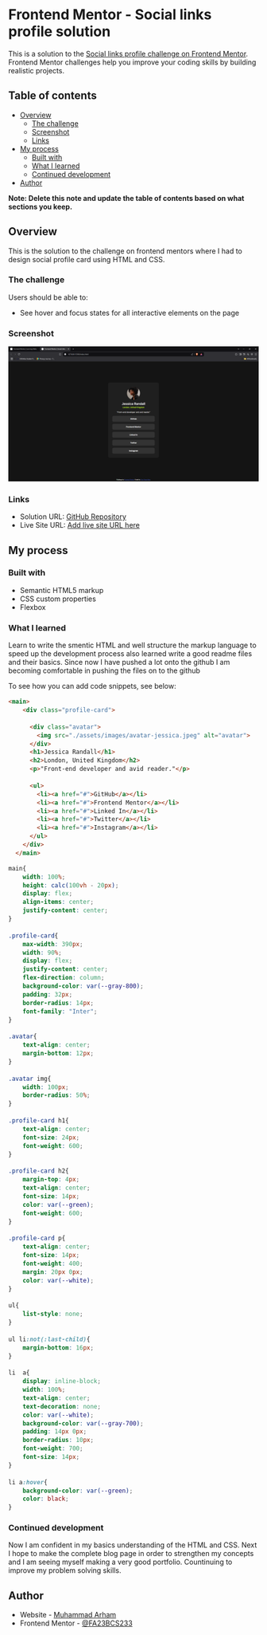 # Frontend Mentor - Social links profile solution

This is a solution to the [Social links profile challenge on Frontend Mentor](https://www.frontendmentor.io/challenges/social-links-profile-UG32l9m6dQ). Frontend Mentor challenges help you improve your coding skills by building realistic projects. 

## Table of contents

- [Overview](#overview)
  - [The challenge](#the-challenge)
  - [Screenshot](#screenshot)
  - [Links](#links)
- [My process](#my-process)
  - [Built with](#built-with)
  - [What I learned](#what-i-learned)
  - [Continued development](#continued-development)
- [Author](#author)

**Note: Delete this note and update the table of contents based on what sections you keep.**

## Overview

This is the solution to the challenge on frontend mentors where I had to design social profile card using HTML and CSS.

### The challenge

Users should be able to:
- See hover and focus states for all interactive elements on the page

### Screenshot

![](./screenshot.png)

### Links

- Solution URL: [GitHub Repository](https://github.com/FA23BCS233/social-link-profile.git)
- Live Site URL: [Add live site URL here](https://your-live-site-url.com)

## My process

### Built with

- Semantic HTML5 markup
- CSS custom properties
- Flexbox

### What I learned

Learn to write the smentic HTML and well structure the markup language to speed up the development process also learned write a good readme files and their basics. Since now I have pushed a lot onto the github I am becoming comfortable in pushing the files on to the github

To see how you can add code snippets, see below:

```html
<main>
    <div class="profile-card">

      <div class="avatar">
        <img src="./assets/images/avatar-jessica.jpeg" alt="avatar">
      </div>
      <h1>Jessica Randall</h1>
      <h2>London, United Kingdom</h2>
      <p>"Front-end developer and avid reader."</p>

      <ul>
        <li><a href="#">GitHub</a></li>
        <li><a href="#">Frontend Mentor</a></li>
        <li><a href="#">Linked In</a></li>
        <li><a href="#">Twitter</a></li>
        <li><a href="#">Instagram</a></li>
      </ul>
    </div>
  </main>
```
```css
main{
    width: 100%;
    height: calc(100vh - 20px);
    display: flex;
    align-items: center;
    justify-content: center;
}

.profile-card{
    max-width: 390px;
    width: 90%;
    display: flex;
    justify-content: center;
    flex-direction: column;
    background-color: var(--gray-800);
    padding: 32px;
    border-radius: 14px;
    font-family: "Inter";
}

.avatar{
    text-align: center;
    margin-bottom: 12px;
}

.avatar img{
    width: 100px;
    border-radius: 50%;
}

.profile-card h1{
    text-align: center;
    font-size: 24px;
    font-weight: 600;
}

.profile-card h2{
    margin-top: 4px;
    text-align: center;
    font-size: 14px;
    color: var(--green);
    font-weight: 600;
}

.profile-card p{
    text-align: center;
    font-size: 14px;
    font-weight: 400;
    margin: 20px 0px;
    color: var(--white);
}

ul{
    list-style: none;
}

ul li:not(:last-child){
    margin-bottom: 16px;
}

li  a{
    display: inline-block;
    width: 100%;
    text-align: center;
    text-decoration: none;
    color: var(--white);
    background-color: var(--gray-700);
    padding: 14px 0px;
    border-radius: 10px;
    font-weight: 700;
    font-size: 14px;
}

li a:hover{
    background-color: var(--green);
    color: black;
}
```

### Continued development

Now I am confident in my basics understanding of the HTML and CSS. Next I hope to make the complete blog page in order to strengthen my concepts and I am seeing myself making a very good portfolio. Countinuing to improve my problem solving skills.


## Author

- Website - [Muhammad Arham](#)
- Frontend Mentor - [@FA23BCS233](https://www.frontendmentor.io/profile/FA23BCS233)

